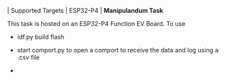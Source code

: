| Supported Targets | ESP32-P4 |
**Manipulandum Task**

This task is hosted on an ESP32-P4 Function EV Board.
To use
- idf.py build flash
- start comport.py to open a comport to receive the data and log using a .csv file

- 
